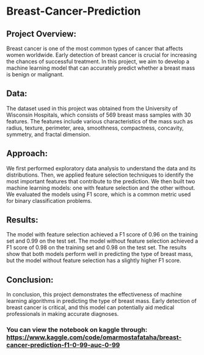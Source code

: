 # Breast-Cancer-Prediction
## Project Overview:
Breast cancer is one of the most common types of cancer that affects women worldwide. Early detection of breast cancer is crucial for increasing the chances of successful treatment. In this project, we aim to develop a machine learning model that can accurately predict whether a breast mass is benign or malignant.

## Data:
The dataset used in this project was obtained from the University of Wisconsin Hospitals, which consists of 569 breast mass samples with 30 features. The features include various characteristics of the mass such as radius, texture, perimeter, area, smoothness, compactness, concavity, symmetry, and fractal dimension.

## Approach:
We first performed exploratory data analysis to understand the data and its distributions. Then, we applied feature selection techniques to identify the most important features that contribute to the prediction. We then built two machine learning models: one with feature selection and the other without. We evaluated the models using F1 score, which is a common metric used for binary classification problems.

## Results:
The model with feature selection achieved a F1 score of 0.96 on the training set and 0.99 on the test set. The model without feature selection achieved a F1 score of 0.98 on the training set and 0.98 on the test set. The results show that both models perform well in predicting the type of breast mass, but the model without feature selection has a slightly higher F1 score.

## Conclusion:
In conclusion, this project demonstrates the effectiveness of machine learning algorithms in predicting the type of breast mass. Early detection of breast cancer is critical, and this model can potentially aid medical professionals in making accurate diagnoses.

### You can view the notebook on kaggle through: https://www.kaggle.com/code/omarmostafataha/breast-cancer-prediction-f1-0-99-auc-0-99
